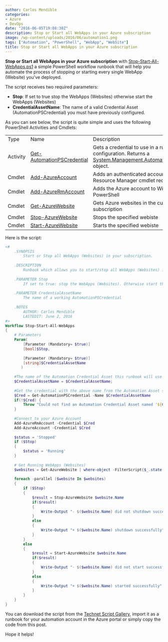 ```yaml
---
author: Carlos Mendible
categories:
- Azure
- DevOps
date: "2016-06-05T19:08:30Z"
description: Stop or Start all WebApps in your Azure subscription
image: /wp-content/uploads/2016/06/automation1.png
tags: ["Automation", "PowerShell", "WebApp", "WebSite"]
title: Stop or Start all WebApps in your Azure subscription
---
```

**Stop or Start all WebApps in your Azure subscription** with [Stop-Start-All-WebApps.ps1](https://gallery.technet.microsoft.com/scriptcenter/Stop-or-Start-all-WebApps-9533dda6/file/153545/1/Stop-Start-All-WebApps.ps1) a simple PowerShell workflow runbook that will help you automate the process of stopping or starting every single WebApp (Website) you've deployed.

The script receives two required parameters:

  * **Stop**: If set to true stop the WebApps (Websites) otherwise start the WebApps (Websites)
  * **CredentialAssetName**: The name of a valid Credential Asset (AutomationPSCredential) you must have previously configured.

As you can see below, the script is quite simple and uses the following PowerShell Activities and Cmdlets:

<table>
    <tr>
      <td>
        Type
      </td>
      <td>
        Name
      </td>
      <td>
        Description
      </td>
    </tr>
    <tr>
      <td>
        Activity
      </td>
      <td>
        <a href="https://github.com/Azure/azure-content/blob/master/articles/automation/automation-credentials.md" target="_blank">Get-AutomationPSCredential</a>
      </td>
      <td>
        Gets a credential to use in a runbook or DSC configuration. Returns a <a href="http://msdn.microsoft.com/library/system.management.automation.pscredential" target="_blank">System.Management.Automation.PSCredential</a> object.
      </td>
    </tr>
    <tr>
      <td>
        Cmdlet
      </td>
      <td>
        <a href="https://msdn.microsoft.com/en-us/library/dn790372.aspx" target="_blank">Add-AzureAccount</a>
      </td>
      <td>
        Adds an authenticated account to use for Resource Manager cmdlet requests.
      </td>
    </tr>
    <tr>
      <td>
        Cmdlet
      </td>
      <td>
        <a href="https://msdn.microsoft.com/en-us/library/mt619267.aspx" target="_blank">Add-AzureRmAccount</a>
      </td>
      <td>
        Adds the Azure account to Windows PowerShell
      </td>
    </tr>
    <tr>
      <td>
        Cmdlet
      </td>
      <td>
        <a href="https://msdn.microsoft.com/en-us/library/azure/dn495127.aspx" target="_blank">Get-AzureWebsite</a>
      </td>
      <td>
        Gets Azure websites in the current subscription
      </td>
    </tr>
    <tr>
      <td>
        Cmdlet
      </td>
      <td>
        <a href="https://msdn.microsoft.com/en-us/library/azure/dn495185.aspx" target="_blank">Stop-AzureWebsite</a>
      </td>
      <td>
        Stops the specified webiste
      </td>
    </tr>
    <tr>
      <td>
        Cmdlet
      </td>
     <td>
        <a href="https://msdn.microsoft.com/en-us/library/azure/dn495288.aspx" target="_blank">Start-AzureWebsite</a>
      </td>
      <td>
        Starts the specified webiste
      </td>
    </tr>
</table>

Here is the script:

``` powershell
<# 
    .SYNOPSIS  
        Start or Stop all WebApps (Websites) in your subscription. 
 
    .DESCRIPTION 
        Runbook which allows you to start/stop all WebApps (Websites) in your subscription. 
 
    .PARAMETER Stop 
        If set to true: stop the WebApps (Websites). Otherwise start the WebApps (Websites) 
 
    .PARAMETER CredentialAssetName 
        The name of a working AutomationPSCredential 
         
    .NOTES 
        AUTHOR: Carlos Mendible 
        LASTEDIT: June 2, 2016 
#> 
Workflow Stop-Start-All-WebApps  
{ 
    # Parameters 
    Param( 
        [Parameter (Mandatory= $true)] 
        [bool]$Stop, 
         
        [Parameter (Mandatory= $true)] 
        [string]$CredentialAssetName 
       )   
        
    #The name of the Automation Credential Asset this runbook will use to authenticate to Azure. 
    $CredentialAssetName = $CredentialAssetName; 
     
    #Get the credential with the above name from the Automation Asset store 
    $Cred = Get-AutomationPSCredential -Name $CredentialAssetName 
    if(!$Cred) { 
        Throw "Could not find an Automation Credential Asset named '${CredentialAssetName}'. Make sure you have created one in this Automation Account." 
    } 
 
    #Connect to your Azure Account        
    Add-AzureRmAccount -Credential $Cred 
    Add-AzureAccount -Credential $Cred 
     
    $status = 'Stopped' 
    if ($Stop) 
    { 
        $status = 'Running' 
    } 
 
    # Get Running WebApps (Websites) 
    $websites = Get-AzureWebsite | where-object -FilterScript{$_.state -eq $status } 
     
    foreach -parallel ($website In $websites) 
    { 
        if ($Stop) 
        { 
            $result = Stop-AzureWebsite $website.Name 
            if($result) 
            { 
                Write-Output "- $($website.Name) did not shutdown successfully" 
            } 
            else 
            { 
                Write-Output "+ $($website.Name) shutdown successfully" 
            } 
        } 
        else 
        { 
            $result = Start-AzureWebsite $website.Name 
            if($result) 
            { 
                Write-Output "- $($website.Name) did not start successfully" 
            } 
            else 
            { 
                Write-Output "+ $($website.Name) started successfully" 
            } 
        }  
    }     
}
```

You can download the script from the <a href="https://gallery.technet.microsoft.com/scriptcenter/Stop-or-Start-all-WebApps-9533dda6" target="_blank">Technet Script Gallery</a>, import it as a runbook for your automation account in the Azure portal or simply copy the code from this post.

Hope it helps!